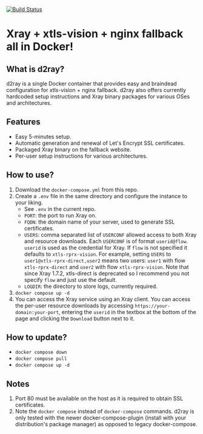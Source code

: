 [![Build Status](https://ci.quacker.org/api/badges/d/d2ray/status.svg)](https://ci.quacker.org/d/d2ray)
# Xray + xtls-vision + nginx fallback all in Docker!
## What is d2ray?
d2ray is a single Docker container that provides easy and braindead configuration for xtls-vision + nginx fallback. d2ray also offers currently hardcoded setup instructions and Xray binary packages for various OSes and architectures.

## Features
- Easy 5-minutes setup.
- Automatic generation and renewal of Let's Encrypt SSL certificates.
- Packaged Xray binary on the fallback website.
- Per-user setup instructions for various architectures.

## How to use?
1. Download the `docker-compose.yml` from this repo.
2. Create a `.env` file in the same directory and configure the instance to your liking.
    - See `.env` in the current repo.
    - `PORT`: the port to run Xray on.
    - `FQDN`: the domain name of your server, used to generate SSL certificates.
    - `USERS`: comma separated list of `USERCONF` allowed access to both Xray and resource downloads. Each `USERCONF` is of format `userid@flow`. `userid` is used as the credential for Xray. If `flow` is not specified it defaults to `xtls-rprx-vision`. For example, setting `USERS` to `user1@xtls-rprx-direct,user2` means two users: `user1` with flow `xtls-rprx-direct` and `user2` with flow `xtls-rprx-vision`. Note that since Xray 1.7.2, xtls-direct is deprecated so I recommend you not specify `flow` and just use the default.
    - `LOGDIR`: the directory to store logs, currently required.
3. `docker compose up -d`
4. You can access the Xray service using an Xray client. You can access the per-user resource downloads by accessing `https://your-domain:your-port`, entering the `userid` in the textbox at the bottom of the page and clicking the `Download` button next to it.

## How to update?
- `docker compose down`
- `docker compose pull`
- `docker compose up -d`

## Notes
1. Port 80 must be available on the host as it is required to obtain SSL certificates.
2. Note the `docker compose` instead of `docker-compose` commands. d2ray is only tested with the newer docker-compose-plugin (install with your distribution's package manager) as opposed to legacy docker-compose.